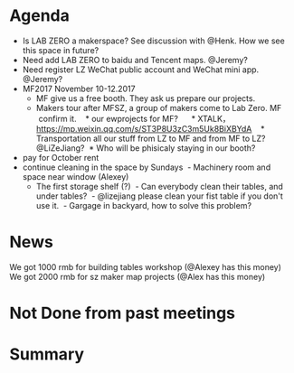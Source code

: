 # Agenda

- Is LAB ZERO a makerspace? See discussion with @Henk. How we see this space in future?
- Need add LAB ZERO to baidu and Tencent maps. @Jeremy?  
- Need register LZ WeChat public account and WeChat mini app. @Jeremy? 
- MF2017 November 10-12.2017    
  * MF give us a free booth. They ask us prepare our projects.   
  * Makers tour after MFSZ, a group of makers come to Lab Zero. MF  confirm it.  
  * our ewprojects for MF?     
  * XTALK，https://mp.weixin.qq.com/s/ST3P8U3zC3m5Uk8BiXBYdA   
  * Transportation all our stuff from LZ to MF and from MF to LZ? @LiZeJiang?
  * Who will be phisicaly staying in our booth?     
- pay for October rent
- continue cleaning in the space by Sundays
  - Machinery room and space near window (Alexey)
  - The first storage shelf (?)
  - Can everybody clean their tables, and under tables?
  - @lizejiang please clean your fist table if you don't use it.
  - Gargage in backyard, how to solve this problem?
  
# News

We got 1000 rmb for building tables workshop (@Alexey has this money)
We got 2000 rmb for sz maker map projects (@Alex has this money)

# Not Done from past meetings  



# Summary
 
